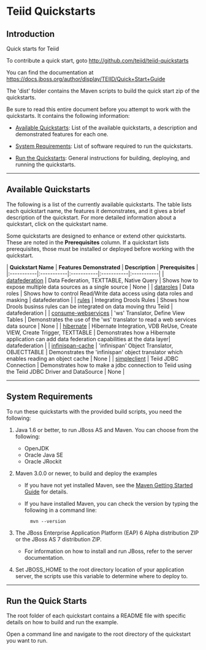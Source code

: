 Teiid Quickstarts
=================

Introduction
-------------------------

Quick starts for Teiid

To contribute a quick start, goto http://github.com/teiid/teiid-quickstarts

You can find the documentation at https://docs.jboss.org/author/display/TEIID/Quick+Start+Guide

The 'dist' folder contains the Maven scripts to build the quick start zip of the quickstarts.

Be sure to read this entire document before you attempt to work with the quickstarts. It contains the following information:

* [Available Quickstarts](#availableQuickstarts): List of the available quickstarts, a description and demonstrated features for each one.

* [System Requirements](#systemrequirements): List of software required to run the quickstarts.

* [Run the Quickstarts](#runningquickstarts): General instructions for building, deploying, and running the quickstarts.


-------------------
<a id="availableQuickstarts"></a>
Available Quickstarts 
---------------------

The following is a list of the currently available quickstarts. The table lists each quickstart name, the features it demonstrates, and it gives a brief description of the quickstart. For more detailed information about a quickstart, click on the quickstart name.

Some quickstarts are designed to enhance or extend other quickstarts. These are noted in the **Prerequisites** column. If a quickstart lists prerequisites, those must be installed or deployed before working with the quickstart.

| **Quickstart Name** | **Features Demonstrated** | **Description** | **Prerequisites** |
|:-----------|:-----------|:-----------|:-----------|:-----------|
| [datafederation](dynamicvdb-datafederation/README.md "data-federation") | Data Federation, TEXTTABLE, Native Query | Shows how to expose multiple data sources as a single source | None |
| [dataroles](dynamicvdb-dataroles/README.md "data-roles") | Data roles | Shows how to control Read/Write data access using data roles and masking | datafederation |
| [rules](drools-integration/README.md "rules") | Integrating Drools Rules | Shows how Drools businss rules can be integrated on data moving thru Teiid | datafederation |
| [consume-webservices](dynamicvdb-webservices-to-twitter/README.md "consume-webservices") | 'ws' Translator, Define View Tables | Demonstrates the use of the 'ws' translator to read a web services data source | None |
| [hibernate](hibernate-on-top-of-teiid/README.md "hibernate") | Hibernate Integration, VDB ReUse, Create VIEW, Create Trigger, TEXTTABLE | Demonstrates how a Hibernate application can add data federation capabilities at the data layer| datafederation |
| [infinispan-cache](infinispan-local-cache/README.md "infinispan-cache") | 'infinispan' Object Translator, OBJECTTABLE | Demonstrates the 'infinispan' object translator which enables reading an object cache  | None |
| [simpleclient](simpleclient/README.md "simpleclient") | Teiid JDBC Connection | Demonstrates how to make a jdbc connection to Teiid using the Teiid JDBC Driver and DataSource  | None |


-------------------
<a id="systemrequirements"></a>
System Requirements 
-------------------

To run these quickstarts with the provided build scripts, you need the following:

1. Java 1.6 or better, to run JBoss AS and Maven. You can choose from the following:
    * OpenJDK
    * Oracle Java SE
    * Oracle JRockit

2. Maven 3.0.0 or newer, to build and deploy the examples
    * If you have not yet installed Maven, see the [Maven Getting Started Guide](http://maven.apache.org/guides/getting-started/index.html) for details.
    * If you have installed Maven, you can check the version by typing the following in a command line:

            mvn --version 

3. The JBoss Enterprise Application Platform (EAP) 6 Alpha distribution ZIP or the JBoss AS 7 distribution ZIP.
    * For information on how to install and run JBoss, refer to the server documentation.

4.  Set JBOSS_HOME to the root directory location of your application server, the scripts use this variable to
	determine where to deploy to.



------------------
<a id="runningquickstarts"></a>
Run the Quick Starts
------------------

The root folder of each quickstart contains a README file with specific details on how to build and run the example.

Open a command line and navigate to the root directory of the quickstart you want to run.
